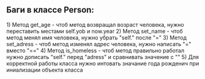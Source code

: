<h2>Баги в классе Person:</h2>
1) Метод get_age - чтоб метод возвращал возраст человека, нужно переставить местами self.yob и now.year
2) Метод set_name - чтоб метод менял имя человека, нужно убрать "self." после "="
3) Метод set_adress - чтоб метод изменял адрес человека, нужно написать "=" вместо "=="
4) Метод is_homeless - чтоб метод правильно работал нужно дописать "self." перед "adress" и сравнивать значение с ""
5) Для корректной работы класса нужно интовать значание года рожденич при иниализации объекта класса